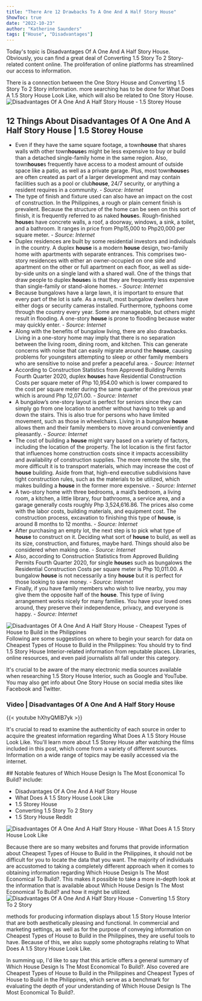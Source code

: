 ```yaml
---
title: "There Are 12 Drawbacks To A One And A Half Story House"
ShowToc: true 
date: "2022-10-23"
author: "Katherine Saunders" 
tags: ["House", "Disadvantages"]
---
```


Today's topic is Disadvantages Of A One And A Half Story House. Obviously, you can find a great deal of Converting 1.5 Story To 2 Story-related content online. The proliferation of online platforms has streamlined our access to information.

There is a connection between the One Story House and Converting 1.5 Story To 2 Story information. more searching has to be done for What Does A 1.5 Story House Look Like, which will also be related to One Story House.
<img loading="lazy" src="https://markstewart.com/wp-content/uploads/2020/02/MF-2523-LORI-MODERN-FARMHOUSE-PLAN-FRONT-VIEW-scaled-e1582074967467.jpg" onerror="this.onerror=null;this.src='https://blogger.googleusercontent.com/img/a/AVvXsEhe7F7TRXHtjiKvHb5vS7DmnxvpHiDyoYyYvm1nHB3Qp2_w3BnM6A2eq4v7FYxCC9bfZt3a9vIMtAYEKUiaDQbHMg-ViyGmRIj39MLp0bGFfgfYw1Dc9q_H-T0wiTm3l0Uq42dETrN9eC8aGJ9_IORZsxST1AcLR7np1koOfcc7tnHa4S8Mwz_xD9d0=s16000';" alt="Disadvantages Of A One And A Half Story House - 1.5 Storey House" >

## 12 Things About Disadvantages Of A One And A Half Story House | 1.5 Storey House
-   Even if they have the same square footage, a town**house** that shares walls with other town**house**s might be less expensive to buy or build than a detached single-family home in the same region. Also, town**house**s frequently have access to a modest amount of outside space like a patio, as well as a private garage. Plus, most town**house**s are often created as part of a larger development and may contain facilities such as a pool or club**house**, 24/7 security, or anything a resident requires in a community. - <cite>Source: Internet</cite>
-   The type of finish and fixture used can also have an impact on the cost of construction. In the Philippines, a rough or plain cement finish is prevalent. Because the structure of the home can be seen on this sort of finish, it is frequently referred to as naked **house**s. Rough-finished **house**s have concrete walls, a roof, a doorway, windows, a sink, a toilet, and a bathroom. It ranges in price from Php15,000 to Php20,000 per square meter. - <cite>Source: Internet</cite>
-   Duplex residences are built by some residential investors and individuals in the country. A duplex **house** is a modern **house** design, two-family home with apartments with separate entrances. This comprises two-story residences with either an owner-occupied on one side and apartment on the other or full apartment on each floor, as well as side-by-side units on a single land with a shared wall. One of the things that draw people to duplex **house**s is that they are frequently less expensive than single-family or stand-alone homes. - <cite>Source: Internet</cite>
-   Because bungalows have a large lawn, it is important to ensure that every part of the lot is safe. As a result, most bungalow dwellers have either dogs or security cameras installed. Furthermore, typhoons come through the country every year. Some are manageable, but others might result in flooding. A one-story **house** is prone to flooding because water may quickly enter. - <cite>Source: Internet</cite>
-   Along with the benefits of bungalow living, there are also drawbacks. Living in a one-story home may imply that there is no separation between the living room, dining room, and kitchen. This can generate concerns with noise that can easily migrate around the **house**, causing problems for youngsters attempting to sleep or other family members who are sensitive to noise and prefer a peaceful area. - <cite>Source: Internet</cite>
-   According to Construction Statistics from Approved Building Permits Fourth Quarter 2020, duplex **house**s have Residential Construction Costs per square meter of Php 10,954.00 which is lower compared to the cost per square meter during the same quarter of the previous year which is around Php 12,071.00. - <cite>Source: Internet</cite>
-   A bungalow’s one-story layout is perfect for seniors since they can simply go from one location to another without having to trek up and down the stairs. This is also true for persons who have limited movement, such as those in wheelchairs. Living in a bungalow **house** allows them and their family members to move around conveniently and pleasantly. - <cite>Source: Internet</cite>
-   The cost of building a **house** might vary based on a variety of factors, including the location of the property. The lot location is the first factor that influences home construction costs since it impacts accessibility and availability of construction supplies. The more remote the site, the more difficult it is to transport materials, which may increase the cost of **house** building. Aside from that, high-end executive subdivisions have tight construction rules, such as the materials to be utilized, which makes building a **house** in the former more expensive. - <cite>Source: Internet</cite>
-   A two-story home with three bedrooms, a maid’s bedroom, a living room, a kitchen, a little library, four bathrooms, a service area, and a garage generally costs roughly Php 3,524,616.86. The prices also come with the labor costs, building materials, and equipment cost. The construction process, excavation to finishing this type of **house**, is around 8 months to 12 months. - <cite>Source: Internet</cite>
-   After purchasing an empty lot, the next step is to pick what type of **house** to construct on it. Deciding what sort of **house** to build, as well as its size, construction, and fixtures, maybe hard. Things should also be considered when making one. - <cite>Source: Internet</cite>
-   Also, according to Construction Statistics from Approved Building Permits Fourth Quarter 2020, for single **house**s such as bungalows the Residential Construction Costs per square meter is Php 10,011.00. A bungalow **house** is not necessarily a tiny **house** but it is perfect for those looking to save money. - <cite>Source: Internet</cite>
-   Finally, if you have family members who wish to live nearby, you may give them the opposite half of the **house**. This type of living arrangement works nicely for many families. You have your loved ones around, they preserve their independence, privacy, and everyone is happy. - <cite>Source: Internet</cite>


<img loading="lazy" src="http://www.theplancollection.com/Upload/Designers/161/1042/1360_Rear.jpg" onerror="this.onerror=null;this.src='https://blogger.googleusercontent.com/img/a/AVvXsEhe7F7TRXHtjiKvHb5vS7DmnxvpHiDyoYyYvm1nHB3Qp2_w3BnM6A2eq4v7FYxCC9bfZt3a9vIMtAYEKUiaDQbHMg-ViyGmRIj39MLp0bGFfgfYw1Dc9q_H-T0wiTm3l0Uq42dETrN9eC8aGJ9_IORZsxST1AcLR7np1koOfcc7tnHa4S8Mwz_xD9d0=s16000';" alt="Disadvantages Of A One And A Half Story House - Cheapest Types of House to Build in the Philippines" >
Following are some suggestions on where to begin your search for data on Cheapest Types of House to Build in the Philippines:
You should try to find 1.5 Story House Interior-related information from reputable places. Libraries, online resources, and even paid journalists all fall under this category.

It's crucial to be aware of the many electronic media sources available when researching 1.5 Story House Interior, such as Google and YouTube. You may also get info about One Story House on social media sites like Facebook and Twitter.

### Video | Disadvantages Of A One And A Half Story House
{{< youtube hXhyQMIB7yk >}} 


It's crucial to read to examine the authenticity of each source in order to acquire the greatest information regarding What Does A 1.5 Story House Look Like.
You'll learn more about 1.5 Storey House after watching the films included in this post, which come from a variety of different sources. Information on a wide range of topics may be easily accessed via the internet.
<script async="async" data-cfasync="false" src="//normallydemandedalter.com/fe63df3c5408708b15d8dc3d9b206b31/invoke.js"></script>
<div id="container-fe63df3c5408708b15d8dc3d9b206b31"></div>
## Notable features of Which House Design Is The Most Economical To Build? include:

- Disadvantages Of A One And A Half Story House
- What Does A 1.5 Story House Look Like
- 1.5 Storey House
- Converting 1.5 Story To 2 Story
- 1.5 Story House Reddit

 <img loading="lazy" src="http://www.bsiarchivalhistory.org/BSI_Archival_History/Woodys_World_files/droppedImage_4.png" onerror="this.onerror=null;this.src='https://blogger.googleusercontent.com/img/a/AVvXsEhe7F7TRXHtjiKvHb5vS7DmnxvpHiDyoYyYvm1nHB3Qp2_w3BnM6A2eq4v7FYxCC9bfZt3a9vIMtAYEKUiaDQbHMg-ViyGmRIj39MLp0bGFfgfYw1Dc9q_H-T0wiTm3l0Uq42dETrN9eC8aGJ9_IORZsxST1AcLR7np1koOfcc7tnHa4S8Mwz_xD9d0=s16000';" alt="Disadvantages Of A One And A Half Story House - What Does A 1.5 Story House Look Like" >

Because there are so many websites and forums that provide information about Cheapest Types of House to Build in the Philippines, it should not be difficult for you to locate the data that you want.
The majority of individuals are accustomed to taking a completely different approach when it comes to obtaining information regarding Which House Design Is The Most Economical To Build?. This makes it possible to take a more in-depth look at the information that is available about Which House Design Is The Most Economical To Build? and how it might be utilized.
<img loading="lazy" src="http://sugartownpublishing.com/yahoo_site_admin/assets/images/Workers_comp_cover_300_dpi.69125142_std.jpg" onerror="this.onerror=null;this.src='https://blogger.googleusercontent.com/img/a/AVvXsEhe7F7TRXHtjiKvHb5vS7DmnxvpHiDyoYyYvm1nHB3Qp2_w3BnM6A2eq4v7FYxCC9bfZt3a9vIMtAYEKUiaDQbHMg-ViyGmRIj39MLp0bGFfgfYw1Dc9q_H-T0wiTm3l0Uq42dETrN9eC8aGJ9_IORZsxST1AcLR7np1koOfcc7tnHa4S8Mwz_xD9d0=s16000';" alt="Disadvantages Of A One And A Half Story House - Converting 1.5 Story To 2 Story" >

methods for producing information displays about 1.5 Story House Interior that are both aesthetically pleasing and functional. In commercial and marketing settings, as well as for the purpose of conveying information on Cheapest Types of House to Build in the Philippines, they are useful tools to have. Because of this, we also supply some photographs relating to What Does A 1.5 Story House Look Like.

In summing up, I'd like to say that this article offers a general summary of Which House Design Is The Most Economical To Build?. Also covered are Cheapest Types of House to Build in the Philippines and Cheapest Types of House to Build in the Philippines, which serve as a benchmark for evaluating the depth of your understanding of Which House Design Is The Most Economical To Build?.
	

